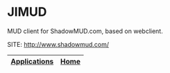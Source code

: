 # JIMUD

 MUD client for ShadowMUD.com, based on webclient.

 SITE: http://www.shadowmud.com/

 | [Applications](https://portable-linux-apps.github.io/apps.html) | [Home](https://portable-linux-apps.github.io)
 | --- | --- |
